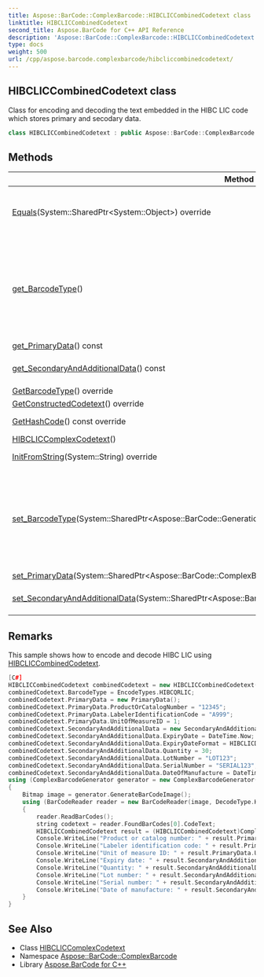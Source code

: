 ```yaml
---
title: Aspose::BarCode::ComplexBarcode::HIBCLICCombinedCodetext class
linktitle: HIBCLICCombinedCodetext
second_title: Aspose.BarCode for C++ API Reference
description: 'Aspose::BarCode::ComplexBarcode::HIBCLICCombinedCodetext class. Class for encoding and decoding the text embedded in the HIBC LIC code which stores primary and secodary data in C++.'
type: docs
weight: 500
url: /cpp/aspose.barcode.complexbarcode/hibcliccombinedcodetext/
---
```

## HIBCLICCombinedCodetext class


Class for encoding and decoding the text embedded in the HIBC LIC code which stores primary and secodary data.

```cpp
class HIBCLICCombinedCodetext : public Aspose::BarCode::ComplexBarcode::HIBCLICComplexCodetext
```

## Methods

| Method | Description |
| --- | --- |
| [Equals](./equals/)(System::SharedPtr\<System::Object\>) override | Returns a value indicating whether this instance is equal to a specified [HIBCLICCombinedCodetext](./) value. |
| [get_BarcodeType](../hibcliccomplexcodetext/get_barcodetype/)() | Gets barcode type. HIBC LIC codetext can be encoded using HIBCCode39LIC, HIBCCode128LIC, HIBCAztecLIC, HIBCDataMatrixLIC and HIBCQRLIC encode types. Default value: HIBCCode39LIC. |
| [get_PrimaryData](./get_primarydata/)() const | Identifies primary data. |
| [get_SecondaryAndAdditionalData](./get_secondaryandadditionaldata/)() const | Identifies secondary and additional supplemental data. |
| [GetBarcodeType](../hibcliccomplexcodetext/getbarcodetype/)() override | Gets barcode type. |
| [GetConstructedCodetext](./getconstructedcodetext/)() override | Constructs codetext. |
| [GetHashCode](./gethashcode/)() const override | Returns the hash code for this instance. |
| [HIBCLICComplexCodetext](../hibcliccomplexcodetext/hibcliccomplexcodetext/)() |  |
| [InitFromString](./initfromstring/)(System::String) override | Initializes instance from constructed codetext. |
| [set_BarcodeType](../hibcliccomplexcodetext/set_barcodetype/)(System::SharedPtr\<Aspose::BarCode::Generation::BaseEncodeType\>) | Sets barcode type. HIBC LIC codetext can be encoded using HIBCCode39LIC, HIBCCode128LIC, HIBCAztecLIC, HIBCDataMatrixLIC and HIBCQRLIC encode types. Default value: HIBCCode39LIC. |
| [set_PrimaryData](./set_primarydata/)(System::SharedPtr\<Aspose::BarCode::ComplexBarcode::PrimaryData\>) | Identifies primary data. |
| [set_SecondaryAndAdditionalData](./set_secondaryandadditionaldata/)(System::SharedPtr\<Aspose::BarCode::ComplexBarcode::SecondaryAndAdditionalData\>) | Identifies secondary and additional supplemental data. |
## Remarks


This sample shows how to encode and decode HIBC LIC using [HIBCLICCombinedCodetext](./). 
```cpp
[C#]
HIBCLICCombinedCodetext combinedCodetext = new HIBCLICCombinedCodetext();
combinedCodetext.BarcodeType = EncodeTypes.HIBCQRLIC;
combinedCodetext.PrimaryData = new PrimaryData();
combinedCodetext.PrimaryData.ProductOrCatalogNumber = "12345";
combinedCodetext.PrimaryData.LabelerIdentificationCode = "A999";
combinedCodetext.PrimaryData.UnitOfMeasureID = 1;
combinedCodetext.SecondaryAndAdditionalData = new SecondaryAndAdditionalData();
combinedCodetext.SecondaryAndAdditionalData.ExpiryDate = DateTime.Now;
combinedCodetext.SecondaryAndAdditionalData.ExpiryDateFormat = HIBCLICDateFormat.MMDDYY;
combinedCodetext.SecondaryAndAdditionalData.Quantity = 30;
combinedCodetext.SecondaryAndAdditionalData.LotNumber = "LOT123";
combinedCodetext.SecondaryAndAdditionalData.SerialNumber = "SERIAL123";
combinedCodetext.SecondaryAndAdditionalData.DateOfManufacture = DateTime.Now;
using (ComplexBarcodeGenerator generator = new ComplexBarcodeGenerator(combinedCodetext))
{
    Bitmap image = generator.GenerateBarCodeImage();
    using (BarCodeReader reader = new BarCodeReader(image, DecodeType.HIBCQRLIC))
    {
        reader.ReadBarCodes();
        string codetext = reader.FoundBarCodes[0].CodeText;
        HIBCLICCombinedCodetext result = (HIBCLICCombinedCodetext)ComplexCodetextReader.TryDecodeHIBCLIC(codetext);
        Console.WriteLine("Product or catalog number: " + result.PrimaryData.ProductOrCatalogNumber);
        Console.WriteLine("Labeler identification code: " + result.PrimaryData.LabelerIdentificationCode);
        Console.WriteLine("Unit of measure ID: " + result.PrimaryData.UnitOfMeasureID);
        Console.WriteLine("Expiry date: " + result.SecondaryAndAdditionalData.ExpiryDate);
        Console.WriteLine("Quantity: " + result.SecondaryAndAdditionalData.Quantity);
        Console.WriteLine("Lot number: " + result.SecondaryAndAdditionalData.LotNumber);
        Console.WriteLine("Serial number: " + result.SecondaryAndAdditionalData.SerialNumber);
        Console.WriteLine("Date of manufacture: " + result.SecondaryAndAdditionalData.DateOfManufacture);
    }
}
```

## See Also

* Class [HIBCLICComplexCodetext](../hibcliccomplexcodetext/)
* Namespace [Aspose::BarCode::ComplexBarcode](../)
* Library [Aspose.BarCode for C++](../../)
